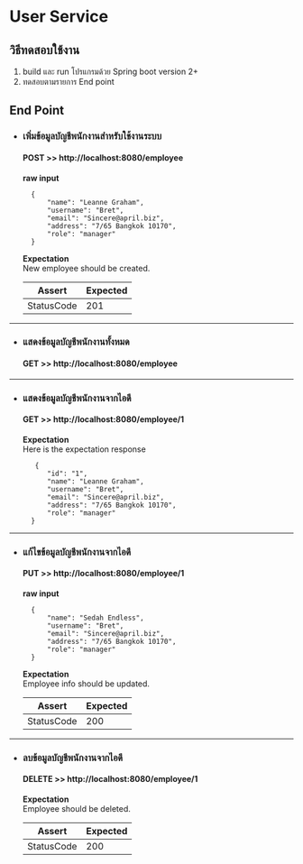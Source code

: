 # User Service

## วิธีทดสอบใช้งาน
1. build และ run โปรแกรมด้วย Spring boot version 2+
2. ทดสอบตามรายการ End point 

## End Point
- ### เพิ่มข้อมูลบัญชีพนักงานสำหรับใช้งานระบบ
  #### POST >> http://localhost:8080/employee
  **raw input**
  ```
    {
        "name": "Leanne Graham",
        "username": "Bret",
        "email": "Sincere@april.biz",
        "address": "7/65 Bangkok 10170",
        "role": "manager"
    }
   ```
    
  **Expectation**<br>
  New employee should be created.

  | Assert | Expected |
  | - | - |
  | StatusCode | 201 |
  
---
  
- ### แสดงข้อมูลบัญชีพนักงานทั้งหมด
  #### GET >> http://localhost:8080/employee

---

- ### แสดงข้อมูลบัญชีพนักงานจากไอดี
  #### GET >> http://localhost:8080/employee/1
  **Expectation**<br>
  Here is the expectation response
  ```
     {
        "id": "1",
        "name": "Leanne Graham",
        "username": "Bret",
        "email": "Sincere@april.biz",
        "address": "7/65 Bangkok 10170",
        "role": "manager"
    }
    ```
 ---
 
- ### แก้ไขข้อมูลบัญชีพนักงานจากไอดี
  #### PUT >> http://localhost:8080/employee/1
  
    **raw input**
  ```
    {
        "name": "Sedah Endless",
        "username": "Bret",
        "email": "Sincere@april.biz",
        "address": "7/65 Bangkok 10170",
        "role": "manager"
    }
   ```
  
    **Expectation**<br>
Employee info should be updated.

  | Assert | Expected |
  | - | - |
  | StatusCode | 200 |

---
  
- ### ลบข้อมูลบัญชีพนักงานจากไอดี
  #### DELETE >> http://localhost:8080/employee/1
  **Expectation**<br>
  Employee should be deleted.
  
  | Assert | Expected |
  | - | - |
  | StatusCode | 200 |
  
  
